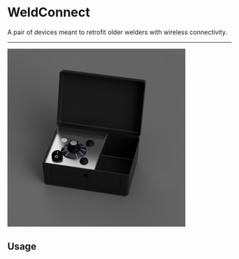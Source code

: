 # WeldConnect #

A pair of devices meant to retrofit older welders with wireless connectivity.

--- 

<img src="media/Pelican_Render.png" alt="Pelican Render" width="400">



## Usage







